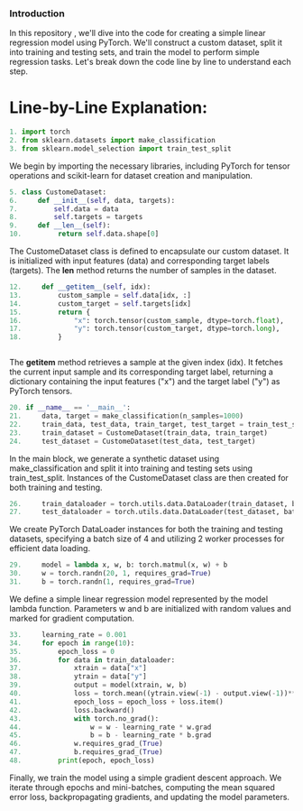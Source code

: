 ### Introduction
In this repository , we'll dive into the code for creating a simple linear regression model using PyTorch. We'll construct a custom dataset, split it into training and testing sets, and train the model to perform simple regression tasks. Let's break down the code line by line to understand each step.

# Line-by-Line Explanation:
```python
1. import torch
2. from sklearn.datasets import make_classification
3. from sklearn.model_selection import train_test_split


```
We begin by importing the necessary libraries, including PyTorch for tensor operations and scikit-learn for dataset creation and manipulation.

```python
5. class CustomeDataset:
6.     def __init__(self, data, targets):
7.         self.data = data
8.         self.targets = targets
9.     def __len__(self):
10.         return self.data.shape[0]


```
The CustomeDataset class is defined to encapsulate our custom dataset. It is initialized with input features (data) and corresponding target labels (targets). The __len__ method returns the number of samples in the dataset.

```python
12.     def __getitem__(self, idx):
13.         custom_sample = self.data[idx, :]
14.         custom_target = self.targets[idx]
15.         return {
16.             "x": torch.tensor(custom_sample, dtype=torch.float),
17.             "y": torch.tensor(custom_target, dtype=torch.long),
18.         }



```
The __getitem__ method retrieves a sample at the given index (idx). It fetches the current input sample and its corresponding target label, returning a dictionary containing the input features ("x") and the target label ("y") as PyTorch tensors.

```python
20. if __name__ == '__main__':
21.     data, target = make_classification(n_samples=1000)
22.     train_data, test_data, train_target, test_target = train_test_split(data, target, stratify=target)
23.     train_dataset = CustomeDataset(train_data, train_target)
24.     test_dataset = CustomeDataset(test_data, test_target)


```
In the main block, we generate a synthetic dataset using make_classification and split it into training and testing sets using train_test_split. Instances of the CustomeDataset class are then created for both training and testing.

```python
26.     train_dataloader = torch.utils.data.DataLoader(train_dataset, batch_size=4, num_workers=2)
27.     test_dataloader = torch.utils.data.DataLoader(test_dataset, batch_size=4, num_workers=2)

```
We create PyTorch DataLoader instances for both the training and testing datasets, specifying a batch size of 4 and utilizing 2 worker processes for efficient data loading.
```python
29.     model = lambda x, w, b: torch.matmul(x, w) + b
30.     w = torch.randn(20, 1, requires_grad=True)
31.     b = torch.randn(1, requires_grad=True)

```
We define a simple linear regression model represented by the model lambda function. Parameters w and b are initialized with random values and marked for gradient computation.
```python
33.     learning_rate = 0.001
34.     for epoch in range(10):
35.         epoch_loss = 0
36.         for data in train_dataloader:
37.             xtrain = data["x"]
38.             ytrain = data["y"]
39.             output = model(xtrain, w, b)
40.             loss = torch.mean((ytrain.view(-1) - output.view(-1))**2)
41.             epoch_loss = epoch_loss + loss.item()
42.             loss.backward()
43.             with torch.no_grad():
44.                 w = w - learning_rate * w.grad
45.                 b = b - learning_rate * b.grad
46.             w.requires_grad_(True)
47.             b.requires_grad_(True)
48.         print(epoch, epoch_loss)

```
Finally, we train the model using a simple gradient descent approach. We iterate through epochs and mini-batches, computing the mean squared error loss, backpropagating gradients, and updating the model parameters.
